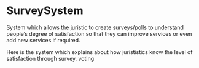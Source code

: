 # SurveySystem
System which allows the juristic to create surveys/polls to understand people’s degree of satisfaction so that they can improve services or even add new services if required. 


Here is the system which explains about how jurististics know the level of satisfaction through survey.
voting

